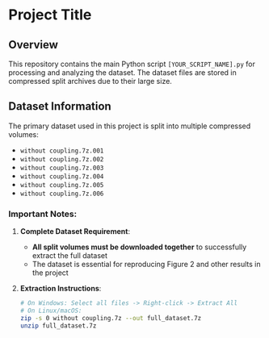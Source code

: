 # Project Title

## Overview
This repository contains the main Python script `[YOUR_SCRIPT_NAME].py` for processing and analyzing the dataset. The dataset files are stored in compressed split archives due to their large size.

## Dataset Information
The primary dataset used in this project is split into multiple compressed volumes:
- `without coupling.7z.001`
- `without coupling.7z.002`
- `without coupling.7z.003`
- `without coupling.7z.004`
- `without coupling.7z.005`
- `without coupling.7z.006`

### Important Notes:
1. **Complete Dataset Requirement**: 
   - **All split volumes must be downloaded together** to successfully extract the full dataset
   - The dataset is essential for reproducing Figure 2 and other results in the project

2. **Extraction Instructions**:
   ```bash
   # On Windows: Select all files -> Right-click -> Extract All
   # On Linux/macOS:
   zip -s 0 without coupling.7z --out full_dataset.7z
   unzip full_dataset.7z
